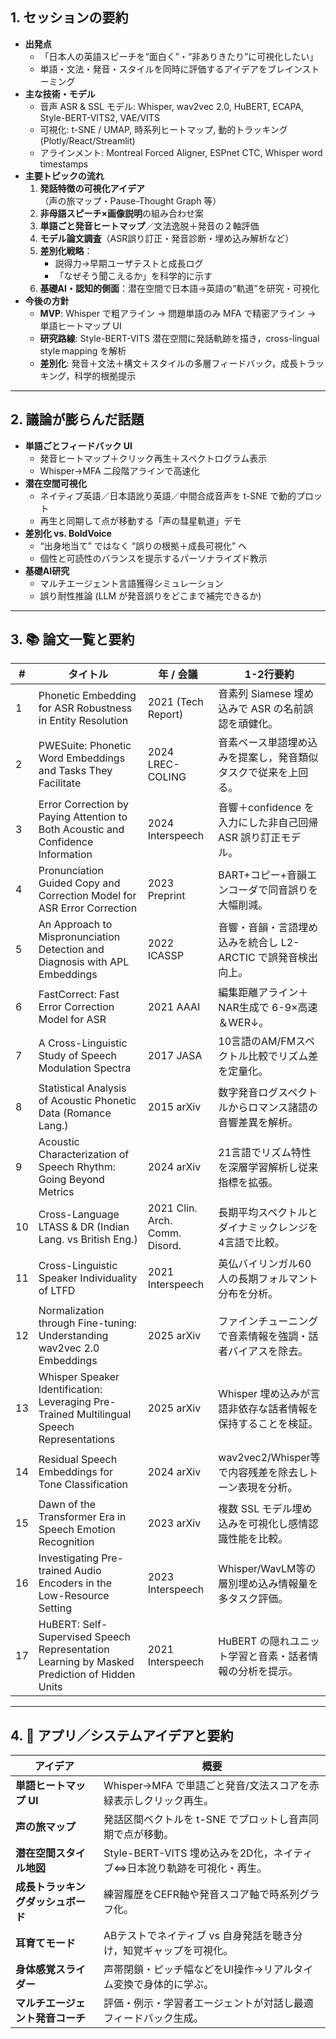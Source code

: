 ## 1. セッションの要約
- **出発点**  
  - 「日本人の英語スピーチを“面白く”・“非ありきたり”に可視化したい」  
  - 単語・文法・発音・スタイルを同時に評価するアイデアをブレインストーミング  
- **主な技術・モデル**  
  - 音声 ASR & SSL モデル: Whisper, wav2vec 2.0, HuBERT, ECAPA, Style-BERT-VITS2, VAE/VITS  
  - 可視化: t-SNE / UMAP, 時系列ヒートマップ, 動的トラッキング (Plotly/React/Streamlit)  
  - アラインメント: Montreal Forced Aligner, ESPnet CTC, Whisper word timestamps  
- **主要トピックの流れ**  
  1. **発話特徴の可視化アイデア**（声の旅マップ・Pause-Thought Graph 等）  
  2. **非母語スピーチ×画像説明**の組み合わせ案  
  3. **単語ごと発音ヒートマップ**／文法逸脱＋発音の２軸評価  
  4. **モデル論文調査**（ASR誤り訂正・発音診断・埋め込み解析など）  
  5. **差別化戦略**：  
     - 説得力→早期ユーザテストと成長ログ  
     - 「なぜそう聞こえるか」を科学的に示す  
  6. **基礎AI・認知的側面**：潜在空間で日本語→英語の“軌道”を研究・可視化  
- **今後の方針**  
  - **MVP**: Whisper で粗アライン → 問題単語のみ MFA で精密アライン → 単語ヒートマップ UI  
  - **研究路線**: Style-BERT-VITS 潜在空間に発話軌跡を描き，cross-lingual style mapping を解析  
  - **差別化**: 発音＋文法＋構文＋スタイルの多層フィードバック，成長トラッキング，科学的根拠提示  

---

## 2. 議論が膨らんだ話題
- **単語ごとフィードバック UI**  
  - 発音ヒートマップ＋クリック再生＋スペクトログラム表示  
  - Whisper→MFA 二段階アラインで高速化  
- **潜在空間可視化**  
  - ネイティブ英語／日本語訛り英語／中間合成音声を t-SNE で動的プロット  
  - 再生と同期して点が移動する「声の彗星軌道」デモ  
- **差別化 vs. BoldVoice**  
  - “出身地当て” ではなく “誤りの根拠＋成長可視化” へ  
  - 個性と可読性のバランスを提示するパーソナライズド教示  
- **基礎AI研究**  
  - マルチエージェント言語獲得シミュレーション  
  - 誤り耐性推論 (LLM が発音誤りをどこまで補完できるか)  

---

## 3. 📚 論文一覧と要約

| # | タイトル | 年 / 会議 | 1-2行要約 |
|---|----------|-----------|-----------|
|1|Phonetic Embedding for ASR Robustness in Entity Resolution|2021 (Tech Report)|音素列 Siamese 埋め込みで ASR の名前誤認を頑健化。|
|2|PWESuite: Phonetic Word Embeddings and Tasks They Facilitate|2024 LREC-COLING|音素ベース単語埋め込みを提案し，発音類似タスクで従来を上回る。|
|3|Error Correction by Paying Attention to Both Acoustic and Confidence Information|2024 Interspeech|音響＋confidence を入力にした非自己回帰 ASR 誤り訂正モデル。|
|4|Pronunciation Guided Copy and Correction Model for ASR Error Correction|2023 Preprint|BART+コピー+音韻エンコーダで同音誤りを大幅削減。|
|5|An Approach to Mispronunciation Detection and Diagnosis with APL Embeddings|2022 ICASSP|音響・音韻・言語埋め込みを統合し L2-ARCTIC で誤発音検出向上。|
|6|FastCorrect: Fast Error Correction Model for ASR|2021 AAAI|編集距離アライン＋NAR生成で 6-9×高速＆WER↓。|
|7|A Cross-Linguistic Study of Speech Modulation Spectra|2017 JASA|10言語のAM/FMスペクトル比較でリズム差を定量化。|
|8|Statistical Analysis of Acoustic Phonetic Data (Romance Lang.)|2015 arXiv|数字発音ログスペクトルからロマンス諸語の音響差異を解析。|
|9|Acoustic Characterization of Speech Rhythm: Going Beyond Metrics|2024 arXiv|21言語でリズム特性を深層学習解析し従来指標を拡張。|
|10|Cross-Language LTASS & DR (Indian Lang. vs British Eng.)|2021 Clin. Arch. Comm. Disord.|長期平均スペクトルとダイナミックレンジを4言語で比較。|
|11|Cross-Linguistic Speaker Individuality of LTFD|2021 Interspeech|英仏バイリンガル60人の長期フォルマント分布を分析。|
|12|Normalization through Fine-tuning: Understanding wav2vec 2.0 Embeddings|2025 arXiv|ファインチューニングで音素情報を強調・話者バイアスを除去。|
|13|Whisper Speaker Identification: Leveraging Pre-Trained Multilingual Speech Representations|2025 arXiv|Whisper 埋め込みが言語非依存な話者情報を保持することを検証。|
|14|Residual Speech Embeddings for Tone Classification|2024 arXiv|wav2vec2/Whisper等で内容残差を除去しトーン表現を分析。|
|15|Dawn of the Transformer Era in Speech Emotion Recognition|2023 arXiv|複数 SSL モデル埋め込みを可視化し感情認識性能を比較。|
|16|Investigating Pre-trained Audio Encoders in the Low-Resource Setting|2023 Interspeech|Whisper/WavLM等の層別埋め込み情報量を多タスク評価。|
|17|HuBERT: Self-Supervised Speech Representation Learning by Masked Prediction of Hidden Units|2021 Interspeech|HuBERT の隠れユニット学習と音素・話者情報の分析を提示。|

---

## 4. 📱 アプリ／システムアイデアと要約

| アイデア | 概要 |
|----------|------|
|**単語ヒートマップ UI**|Whisper→MFA で単語ごと発音/文法スコアを赤緑表示しクリック再生。|
|**声の旅マップ**|発話区間ベクトルを t-SNE でプロットし音声同期で点が移動。|
|**潜在空間スタイル地図**|Style-BERT-VITS 埋め込みを2D化，ネイティブ⇔日本訛り軌跡を可視化・再生。|
|**成長トラッキングダッシュボード**|練習履歴をCEFR軸や発音スコア軸で時系列グラフ化。|
|**耳育てモード**|ABテストでネイティブ vs 自身発話を聴き分け，知覚ギャップを可視化。|
|**身体感覚スライダー**|声帯閉鎖・ピッチ幅などをUI操作→リアルタイム変換で身体的に学ぶ。|
|**マルチエージェント発音コーチ**|評価・例示・学習者エージェントが対話し最適フィードバック生成。|


